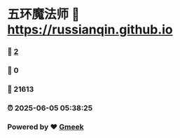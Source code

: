 # 五环魔法师 :link: https://russianqin.github.io 
### :page_facing_up: [2](https://russianqin.github.io/tag.html) 
### :speech_balloon: 0 
### :hibiscus: 21613 
### :alarm_clock: 2025-06-05 05:38:25 
### Powered by :heart: [Gmeek](https://github.com/Meekdai/Gmeek)
